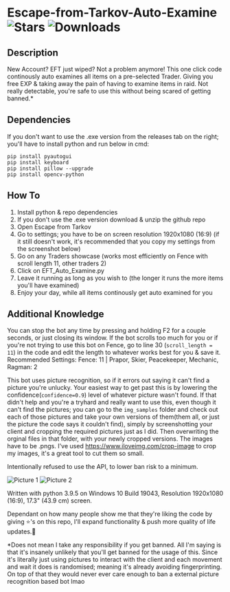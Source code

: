 # Escape-from-Tarkov-Auto-Examine ![Stars](https://img.shields.io/github/stars/Avnsx/Escape-from-Tarkov-Auto-Examine?style=plastic&logo=appveyor) ![Downloads](https://img.shields.io/github/downloads/Avnsx/Escape-from-Tarkov-Auto-Examine/total?label=.exe%20downloads&style=plastic)
## Description
New Account? EFT just wiped? Not a problem anymore! This one click code continously auto examines all items on a pre-selected Trader. Giving you free EXP & taking away the pain of having to examine items in raid. Not really detectable, you're safe to use this without being scared of getting banned.*

## Dependencies
If you don't want to use the .exe version from the releases tab on the right; you'll have to install python and run below in cmd:

	pip install pyautogui
	pip install keyboard
	pip install pillow --upgrade
	pip install opencv-python

## How To
1. Install python & repo dependencies
2. If you don't use the .exe version download & unzip the github repo
3. Open Escape from Tarkov
4. Go to settings; you have to be on screen resolution 1920x1080 (16:9) (if it still doesn't work, it's recommended that you copy my settings from the screenshot below)
5. Go on any Traders showcase (works most efficiently on Fence with scroll length 11, other traders 2)
6. Click on EFT_Auto_Examine.py
7. Leave it running as long as you wish to (the longer it runs the more items you'll have examined)
8. Enjoy your day, while all items continously get auto examined for you

## Additional Knowledge
You can stop the bot any time by pressing and holding F2 for a couple seconds, or just closing its window. If the bot scrolls too much for you or if you're not trying to use this bot on Fence, go to line 30 (``scroll_length = 11``) in the code and edit the length to whatever works best for you & save it. Recommended Settings: Fence: 11 | Prapor, Skier, Peacekeeper, Mechanic, Ragman: 2

This bot uses picture recognition, so if it errors out saying it can't find a picture you're unlucky. Your easiest way to get past this is by lowering the confidence(``confidence=0.9``) level of whatever picture wasn't found. If that didn't help and you're a tryhard and really want to use this, even though it can't find the pictures; you can go to the ``img_samples`` folder and check out each of those pictures and take your own versions of them(them all, or just the picture the code says it couldn't find), simply by screenshotting your client and cropping the required pictures just as I did. Then overwriting the orginal files in that folder, with your newly cropped versions. The images have to be .pngs. I've used https://www.iloveimg.com/crop-image to crop my images, it's a great tool to cut them so small.

Intentionally refused to use the API, to lower ban risk to a minimum.

![Picture 1](https://i.imgur.com/ooRNtK6.png)
![Picture 2](https://i.imgur.com/Vssjixm.png)

Written with python 3.9.5 on Windows 10 Build 19043, Resolution 1920x1080 (16:9), 17.3" (43.9 cm) screen.

Dependant on how many people show me that they're liking the code by giving ⭐'s on this repo, I'll expand functionality & push more quality of life updates.🎉

*Does not mean I take any responsibility if you get banned. All I'm saying is that it's insanely unlikely that you'll get banned for the usage of this. Since it's literally just using pictures to interact with the client and each movement and wait it does is randomised; meaning it's already avoiding fingerprinting. On top of that they would never ever care enough to ban a external picture recognition based bot lmao
